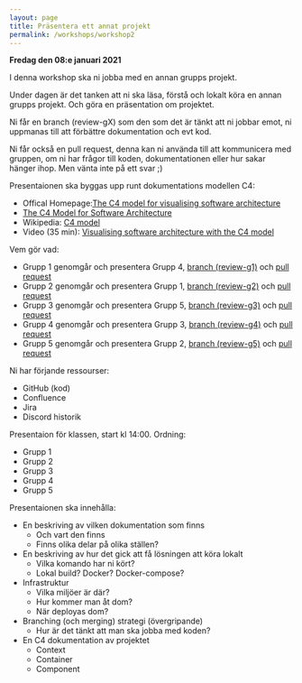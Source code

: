```yaml
---
layout: page
title: Präsentera ett annat projekt
permalink: /workshops/workshop2
---
```


**Fredag den 08:e januari 2021**

I denna workshop ska ni jobba med en annan grupps projekt.

Under dagen är det tanken att ni ska läsa, förstå och lokalt köra en annan grupps projekt. Och göra en präsentation om projektet.

Ni får en branch (review-gX) som den som det är tänkt att ni jobbar emot, ni uppmanas till att förbättre dokumentation och evt kod. 

Ni får också en pull request, denna kan ni använda till att kommunicera med gruppen, om ni har frågor till koden, dokumentationen eller hur sakar hänger ihop. Men vänta inte på ett svar ;)

Presentaionen ska byggas upp runt dokumentations modellen C4:
* Offical Homepage:[The C4 model for visualising software architecture](https://c4model.com/)
* [The C4 Model for Software Architecture](https://www.infoq.com/articles/C4-architecture-model/)
* Wikipedia: [C4 model](https://en.wikipedia.org/wiki/C4_model)
* Video (35 min): [Visualising software architecture with the C4 model](https://www.youtube.com/watch?v=x2-rSnhpw0g)

Vem gör vad:
* Grupp 1 genomgår och presentera Grupp 4, [branch (review-g1)](https://github.com/PGBSNH19/project-group-4-1/tree/review-g1a) och [pull request](https://github.com/PGBSNH19/project-group-4-1/pull/62)
* Grupp 2 genomgår och presentera Grupp 1, [branch (review-g2)](https://github.com/PGBSNH19/project-grupp-1-hotel/tree/review-g2) och [pull request](https://github.com/PGBSNH19/project-grupp-1-hotel/pull/74)
* Grupp 3 genomgår och presentera Grupp 5, [branch (review-g3)](https://github.com/PGBSNH19/project-grupp-5-1/tree/review-g3) och [pull request](https://github.com/PGBSNH19/project-grupp-5-1/pull/82)
* Grupp 4 genomgår och presentera Grupp 3, [branch (review-g4)](https://github.com/PGBSNH19/project-los-gringos/tree/review-g4) och [pull request](https://github.com/PGBSNH19/project-los-gringos/pull/53)
* Grupp 5 genomgår och presentera Grupp 2, [branch (review-g5)](https://github.com/PGBSNH19/project-g2/tree/review-g5) och [pull request](https://github.com/PGBSNH19/project-g2/pull/96)

Ni har förjande ressourser:
* GitHub (kod)
* Confluence
* Jira
* Discord historik

Presentaion för klassen, start kl 14:00.
Ordning:
* Grupp 1
* Grupp 2
* Grupp 3
* Grupp 4
* Grupp 5

Presentaionen ska innehålla:
* En beskriving av vilken dokumentation som finns
    * Och vart den finns
    * Finns olika delar på olika ställen?
* En beskriving av hur det gick att få lösningen att köra lokalt
    * Vilka komando har ni kört?
    * Lokal build? Docker? Docker-compose?
* Infrastruktur
    * Vilka miljöer är där?
    * Hur kommer man åt dom?
    * När deployas dom?
* Branching (och merging) strategi (övergripande)
    * Hur är det tänkt att man ska jobba med koden?
* En C4 dokumentation av projektet
  * Context
  * Container
  * Component